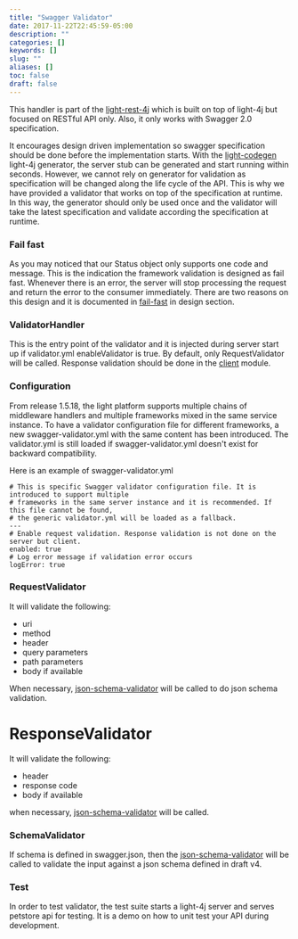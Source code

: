 ```yaml
---
title: "Swagger Validator"
date: 2017-11-22T22:45:59-05:00
description: ""
categories: []
keywords: []
slug: ""
aliases: []
toc: false
draft: false
---
```



This handler is part of the [light-rest-4j][] which is built on top of light-4j 
but focused on RESTful API only. Also, it only works with Swagger 2.0 specification.

It encourages design driven implementation so swagger specification should be 
done before the implementation starts. With the [light-codegen][] 
light-4j generator, the server stub can be generated and start running within seconds. 
However, we cannot rely on generator for validation as specification will be 
changed along the life cycle of the API. This is why we have provided a validator 
that works on top of the specification at runtime. In this way, the generator 
should only be used once and the validator will take the latest specification and 
validate according the specification at runtime. 

### Fail fast

As you may noticed that our Status object only supports one code and message. 
This is the indication the framework validation is designed as fail fast. 
Whenever there is an error, the server will stop processing the request and 
return the error to the consumer immediately. There are two reasons on this 
design and it is documented in [fail-fast][] in design section. 


### ValidatorHandler

This is the entry point of the validator and it is injected during server 
start up if validator.yml enableValidator is true. By default, only 
RequestValidator will be called. Response validation should be done in the
[client][] module. 

### Configuration

From release 1.5.18, the light platform supports multiple chains of middleware handlers and multiple frameworks mixed in the same service instance. To have a validator configuration file for different frameworks, a new swagger-validator.yml with the same content has been introduced. The validator.yml is still loaded if swagger-validator.yml doesn't exist for backward compatibility. 

Here is an example of swagger-validator.yml

```
# This is specific Swagger validator configuration file. It is introduced to support multiple
# frameworks in the same server instance and it is recommended. If this file cannot be found,
# the generic validator.yml will be loaded as a fallback.
---
# Enable request validation. Response validation is not done on the server but client.
enabled: true
# Log error message if validation error occurs
logError: true

```

### RequestValidator

It will validate the following:

* uri
* method
* header
* query parameters
* path parameters
* body if available

When necessary, [json-schema-validator][] will be called to do json schema validation.

# ResponseValidator

It will validate the following:

* header
* response code
* body if available

when necessary, [json-schema-validator][] will be called.

### SchemaValidator

If schema is defined in swagger.json, then the [json-schema-validator][] 
will be called to validate the input against a json schema defined in draft v4.

### Test

In order to test validator, the test suite starts a light-4j server and serves 
petstore api for testing. It is a demo on how to unit test your API during 
development.


[light-rest-4j]: https://github.com/networknt/light-rest-4j
[light-codegen]: /tool/light-codegen/
[fail-fast]: /architecture/fail-fast/
[client]: /concern/client/
[json-schema-validator]: https://github.com/networknt/json-schema-validator

